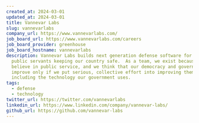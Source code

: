 ```yaml
---
created_at: 2024-03-01
updated_at: 2024-03-01
title: Vannevar Labs
slug: vannevarlabs
company_url: https://www.vannevarlabs.com/
job_board_url: https://www.vannevarlabs.com/careers
job_board_provider: greenhouse
job_board_hostname: vannevarlabs
description: Vannevar Labs builds next generation defense software for the
  public servants keeping our country safe.  As a team, we exist because we
  believe in public service, and we think that our democracy and government
  improve only if we put serious, collective effort into improving them,
  including the technology our government uses.
tags:
  - defense
  - technology
twitter_url: https://twitter.com/vannevarlabs
linkedin_url: https://www.linkedin.com/company/vannevar-labs/
github_url: https://github.com/vannevar-labs
---
```

